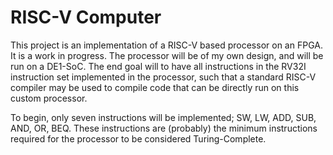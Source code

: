 # RISC-V Computer

This project is an implementation of a RISC-V based processor on an FPGA. It is a work in progress.
The processor will be of my own design, and will be run on a DE1-SoC. The end goal will to have all instructions in the RV32I instruction set implemented in the processor, such that a standard RISC-V compiler may be used to compile code that can be directly run on this custom processor. 

To begin, only seven instructions will be implemented; SW, LW, ADD, SUB, AND, OR, BEQ. These instructions are (probably) the minimum instructions required for the processor to be considered Turing-Complete. 
